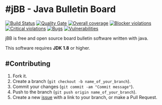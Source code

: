 #jBB - Java Bulletin Board
=================================
[![Build Status](http://vps289371.ovh.net:8000/buildStatus/icon?job=jBB-build-feature_cache-caffeine_0.9.0_20170528)](http://vps289371.ovh.net:8000/job/jBB-build-feature_cache-caffeine_0.9.0_20170528/) 
[![Quality Gate](http://vps289371.ovh.net:9000/api/badges/gate?key=org.jbb:jbb-parent:0.9.0-cache-caffeine-SNAPSHOT)](http://vps289371.ovh.net:9000/dashboard?id=org.jbb%3Ajbb-parent%3A0.9.0-cache-caffeine-SNAPSHOT)
[![Overall coverage](http://vps289371.ovh.net:9000/api/badges/measure?key=org.jbb:jbb-parent:0.9.0-cache-caffeine-SNAPSHOT&metric=coverage&blinking=true)](http://vps289371.ovh.net:9000/dashboard?id=org.jbb%3Ajbb-parent%3A0.9.0-cache-caffeine-SNAPSHOT) 
[![Blocker violations](http://vps289371.ovh.net:9000/api/badges/measure?key=org.jbb:jbb-parent:0.9.0-cache-caffeine-SNAPSHOT&metric=blocker_violations&blinking=true)](http://vps289371.ovh.net:9000/dashboard?id=org.jbb%3Ajbb-parent%3A0.9.0-cache-caffeine-SNAPSHOT) 
[![Critical violations](http://vps289371.ovh.net:9000/api/badges/measure?key=org.jbb:jbb-parent:0.9.0-cache-caffeine-SNAPSHOT&metric=critical_violations&blinking=true)](http://vps289371.ovh.net:9000/dashboard?id=org.jbb%3Ajbb-parent%3A0.9.0-cache-caffeine-SNAPSHOT) 
[![Bugs](http://vps289371.ovh.net:9000/api/badges/measure?key=org.jbb:jbb-parent:0.9.0-cache-caffeine-SNAPSHOT&metric=bugs&blinking=true)](http://vps289371.ovh.net:9000/dashboard?id=org.jbb%3Ajbb-parent%3A0.9.0-cache-caffeine-SNAPSHOT) 
[![Vulnerabilities](http://vps289371.ovh.net:9000/api/badges/measure?key=org.jbb:jbb-parent:0.9.0-cache-caffeine-SNAPSHOT&metric=vulnerabilities&blinking=true)](http://vps289371.ovh.net:9000/dashboard?id=org.jbb%3Ajbb-parent%3A0.9.0-cache-caffeine-SNAPSHOT)


jBB is free and open source board bulletin software written with java.


This software requires **JDK 1.8** or higher.

#Contributing
------------

1. Fork it.
2. Create a branch (`git checkout -b name_of_your_branch`).
3. Commit your changes (`git commit -am "Commit message"`).
4. Push to the branch (`git push origin name_of_your_branch`).
5. Create a new [issue](https://github.com/jbb-project/jbb/issues/new) with a link to your branch, or make a Pull Request.
